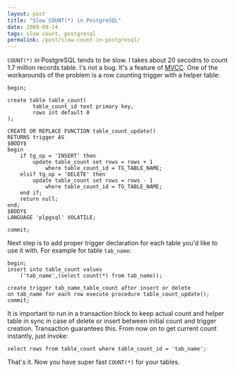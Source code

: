 ```yaml
---
layout: post
title: "Slow COUNT(*) in PostgreSQL"
date: 2009-09-14
tags: slow count, postgresql
permalink: /post/slow-count-in-postgresql/
---
```

`COUNT(*)` in PostgreSQL tends to be slow. I takes about 20 secodns to count 1.7 million records table. I's not a bug. It's a feature of [MVCC](http://en.wikipedia.org/wiki/Multiversion_concurrency_control). One of the workarounds of the problem is a row counting trigger with a helper table:

    begin;

    create table table_count(
            table_count_id text primary key,
            rows int default 0
    );

    CREATE OR REPLACE FUNCTION table_count_update()
    RETURNS trigger AS
    $BODY$
    begin
        if tg_op = 'INSERT' then
            update table_count set rows = rows + 1 
                where table_count_id = TG_TABLE_NAME;
        elsif tg_op = 'DELETE' then
            update table_count set rows = rows - 1 
                where table_count_id = TG_TABLE_NAME;
        end if;
        return null;
    end;
    $BODY$
    LANGUAGE 'plpgsql' VOLATILE;

    commit;

Next step is to add proper trigger declaration for each table you'd like to use it with. For example for table `tab_name`:

    begin;
    insert into table_count values 
        ('tab_name',(select count(*) from tab_name));

    create trigger tab_name_table_count after insert or delete
    on tab_name for each row execute procedure table_count_update();
    commit;
    
It is important to run in a transaction block to keep actual count and helper table in sync in case of delete or insert between initial count and trigger creation. Transaction guarantees this. From now on to get current count instantly, just invoke:

    select rows from table_count where table_count_id = 'tab_name';
    
That's it. Now you have super fast `COUNT(*)` for your tables.